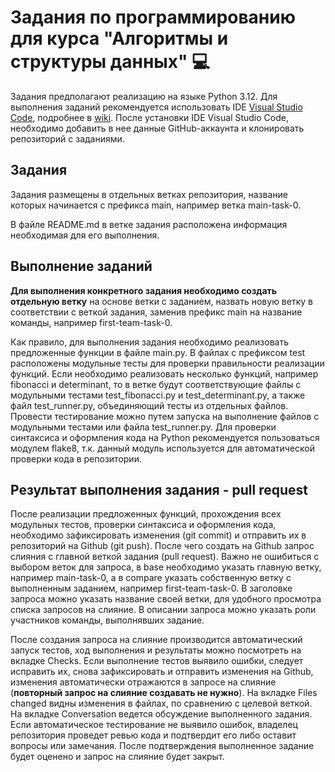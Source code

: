 # Задания по программированию для курса "Алгоритмы и структуры данных" 💻

Задания предполагают реализацию на языке Python 3.12. Для выполнения заданий рекомендуется использовать IDE [Visual Studio Code](https://code.visualstudio.com/), подробнее в [wiki](https://github.com/hse-algo-24-raven/docs-raven/wiki). После установки IDE Visual Studio Code, необходимо добавить в нее данные GitHub-аккаунта и клонировать репозиторий с заданиями.

## Задания
Задания размещены в отдельных ветках репозитория, название которых начинается с префикса main, например ветка main-task-0.

В файле README.md в ветке задания расположена информация необходимая для его выполнения.
## Выполнение заданий
**Для выполнения конкретного задания необходимо создать отдельную ветку** на основе ветки с заданием, назвать новую ветку в соответствии с веткой задания, заменив префикс main на название команды, например first-team-task-0.

Как правило, для выполнения задания необходимо реализовать предложенные функции в файле main.py. В файлах с префиксом test расположены модульные тесты для проверки правильности реализации функций. Если необходимо реализовать несколько функций, например fibonacci и determinant, то в ветке будут соответствующие файлы с модульными тестами test_fibonacci.py и test_determinant.py, а также файл test_runner.py, объединяющий тесты из отдельных файлов. Провести тестирование можно путем запуска на выполнение файлов с модульными тестами или файла test_runner.py. Для проверки синтаксиса и оформления кода на Python рекомендуется пользоваться модулем flake8, т.к. данный модуль используется для автоматической проверки кода в репозитории.
## Результат выполнения задания - pull request
После реализации предложенных функций, прохождения всех модульных тестов, проверки синтаксиса и оформления кода, необходимо зафиксировать изменения (git commit) и отправить их в репозиторий на Github (git push). После чего создать на Github запрос слияния с главной веткой задания (pull request). Важно не ошибиться с выбором веток для запроса, в base необходимо указать главную ветку, например main-task-0, а в compare указать собственную ветку с выполненным заданием, например first-team-task-0. В заголовке запроса можно указать название своей ветки, для удобного просмотра списка запросов на слияние. В описании запроса можно указать роли участников команды, выполнявших задание.

После создания запроса на слияние производится автоматический запуск тестов, ход выполнения и результаты можно посмотреть на вкладке Checks. Если выполнение тестов выявило ошибки, следует исправить их, снова зафиксировать и отправить изменения на Github, изменения автоматически отражаются в запросе на слияние (**повторный запрос на слияние создавать не нужно**). На вкладке Files changed видны изменения в файлах, по сравнению с целевой веткой. На вкладке Conversation ведется обсуждение выполненного задания. Если автоматическое тестирование не выявило ошибок, владелец репозитория проведет ревью кода и подтвердит его либо оставит вопросы или замечания. После подтверждения выполненное задание будет оценено и запрос на слияние будет закрыт.
